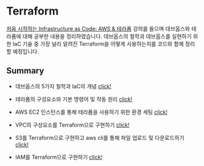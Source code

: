 # Terraform

[처음 시작하는 Infrastructure as Code: AWS & 테라폼](https://www.inflearn.com/course/%EB%8D%B0%EB%B8%8C%EC%98%B5%EC%8A%A4-%ED%85%8C%EB%9D%BC%ED%8F%BC-aws) 강의를 들으며 데브옵스와 테라폼에 대해 공부한 내용을 정리하였습니다. 데브옵스의 철학과 데브옵스를 실현하기 위한 IaC 기술 중 가장 널리 알려진 Terraform을 어떻게 사용하는지를 코드와 함께 정리할 예정입니다.

## Summary

- 데브옵스의 5가지 철학과 IaC의 개념 [click!](https://github.com/Ohjiwoo-lab/TIL/blob/main/Terraform/01_What_is_DevOps.md)     

- 테라폼의 구성요소와 기본 명령어 및 작동 원리 [click!](https://github.com/Ohjiwoo-lab/TIL/blob/main/Terraform/02_Terraform_basic.md) 

- AWS EC2 인스턴스를 통해 테라폼을 사용하기 위한 환경 세팅 [click!](https://github.com/Ohjiwoo-lab/TIL/blob/main/Terraform/03_Terraform_configuration.md)

- VPC의 구성요소를 Terraform으로 구현하기 [click!](https://github.com/Ohjiwoo-lab/TIL/blob/main/Terraform/04_VPC_by_Terraform.md)

- S3를 Terraform으로 구현하고 aws cli를 통해 파일 업로드 및 다운로드하기 [click!](https://github.com/Ohjiwoo-lab/TIL/blob/main/Terraform/05_S3_by_Terraform.md)

- IAM를 Terraform으로 구현하기 [click!](https://github.com/Ohjiwoo-lab/TIL/blob/main/Terraform/06_IAM_by_Terraform.md)